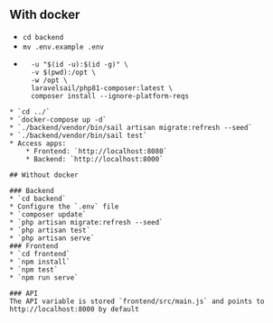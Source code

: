 ## With docker
* `cd backend`
* `mv .env.example .env`
* ```docker run --rm \
    -u "$(id -u):$(id -g)" \
    -v $(pwd):/opt \
    -w /opt \
    laravelsail/php81-composer:latest \
    composer install --ignore-platform-reqs
```
* `cd ../`
* `docker-compose up -d`
* `./backend/vendor/bin/sail artisan migrate:refresh --seed`
* `./backend/vendor/bin/sail test`
* Access apps: 
    * Frontend: `http://localhost:8080`
    * Backend: `http://localhost:8000`

## Without docker

### Backend
* `cd backend`
* Configure the `.env` file
* `composer update`
* `php artisan migrate:refresh --seed`
* `php artisan test` 
* `php artisan serve`
### Frontend
* `cd frontend`
* `npm install`
* `npm test`
* `npm run serve`

### API
The API variable is stored `frontend/src/main.js` and points to http://localhost:8000 by default